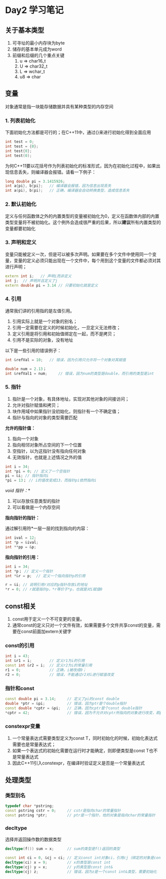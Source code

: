# Day2 学习笔记

## 关于基本类型

1. 可寻址的最小内存块为byte
2. 储存的基本单元成为word
3. 前缀和后缀的几个重点关键
   1. u => char16_t
   2. U => char32_t
   3. L => wchar_t
   4. u8 => char

## 变量

对象通常是指一块能存储数据并具有某种类型的内存空间

### 1. 列表初始化

下面初始化方法都是可行的；在C++11中，通过{}来进行初始化得到全面应用

``` c++
int test = 0;
int test = {0};
int test{0};
int test(0);
```

为何C++11要以花括号作为列表初始化的标准形式，因为在初始化过程中，如果出现信息丢失，则编译器会报错。请看一下例子：

``` c++
long double pi = 3.1415926;
int a{pi}, b{pi};   // 编译器会报错，因为信息出现丢失
int a(pi), b(pi);   // 正确，编译器会自动转换类型，造成信息丢失
```

### 2. 默认初始化

定义与任何函数体之外的内置类型的变量被初始化为0，定义在函数体内部的内置类型变量将不被初始化。这个例外会造成很严重的后果，所以**建议**所有内置类型的变量都要初始化

### 3. 声明和定义

变量只能被定义一次，但是可以被多次声明。如果要在多个文件中使用同一个变量，变量的定义必须只能出现在一个文件中，每个用到这个变量的文件都必须对其进行声明；

``` C++
extern int i;   // 声明i而非定义
int j;  // 声明并且定义了j
extern double pi = 3.14 // 只要初始化就是定义

```

### 4. 引用

通常我们讲的引用指的是左值引用。

1. 引用实际上就是一个对象的别名；
2. 引用一定需要在定义的时候初始化，一旦定义无法修改；
3. 定义引用是将引用和初始值绑定在一起，而不是拷贝；
4. 引用不是实际的对象，没有地址

以下是一些引用的错误例子：

``` c++
int &refVal = 10;   // 错误，因为引用只允许将一个对象对其赋值

double num = 2.13；
int &refVal1 = num;     // 错误，因为num的类型是double，而引用的类型是int
```

### 5. 指针

1. 指针是一个对象，有具体地址，实现对其他对象的间接访问；
2. 允许对指针赋值和拷贝；
3. 块作用域中如果指针没初始化，则指针有一个不确定值；
4. 指针与指向的对象的类型需要匹配

**允许的指针值：**

1. 指向一个对象
2. 指向相邻对象所占空间的下一个位置
3. 空指针，以为这指针没有指向任何对象
4. 无效指针，也就是上述情况之外的值

``` c++
int i = 34;
int *pi = 0; // 定义了一个空指针
pi = &i; // 指针指向i
*pi = 13； // i的值改变成13，而指针pi依然指向i
```

**void* 指针：**

1. 可以存放任意类型的指针
2. 可以看做是一个内存空间

**指向指针的指针：**

通过解引用符*一层一层的找到指向的内容：

``` c++
int ival = 12;
int *p = &ival;
int **pp = &p;
```

**指向指针的引用：**

``` c++
int i = 34;
int *p； // 定义一个指针
int *&r = p;  // 定义一个指向指针p的引用

r = &i; // 说明引用r对应的p指针存放i的地址
*r = 0; // r就是指针p，*r等价于*p，也就是对i赋值0
```

## const相关

1. const用于定义一个不可变更的变量。
2. 通常const的定义只对一个文件有效，如果需要多个文件共享const的变量，需要在const前面加extern关键字

### const的引用

``` c++
int i = 43;
int &r1 = i;        // 定义r1为i的引用
const int &r2 = i;  // 定义r2为i的常量引用
r1 = 0;             // 正确，i被改成0；
r2 = 0;             // 错误，不能通过r2对i进行赋值改变
```

### 指针和const

``` c++
const double pi = 3.14;     // 定义了pi的const double
double *ptr = &pi;          // 错误，因为ptr是个double指针
const double *cptr = &pi;   // 正确，因为cptr是个const double指针
*cptr = 42;                 // 错误，因为不允许对cptr所指向的对象进行改变，即pi进行赋值
```

### constexpr变量

1. 一个常量表达式需要类型定义为const T，同时初始化的时候，初始化表达式需要也是常量表达式；
2. 如果一个表达式的初始化需要在运行时才能确定，则即便类型是const T也不是常量表达式
3. 因此C++11引入constexpr，在编译时验证定义是否是一个常量表达式

## 处理类型

### 类型别名

``` c++
typedef char *pstring;
const pstring cstr = 0;     // cstr是指向char的常量指针
const pstring *ptr;         // ptr是一个指针，他的对象是指向char的常量指针
```

### decltype

选择并返回操作数的数据类型

``` c++
decltype(f()) sum = x;      // sum的类型是f()返回的类型

const int ci = 0, &cj = ci; // 定义const int对象ci，引用cj（绑定的对象是const int）
decltype(ci) x = 9;         // x的类型是const int
decltype(cj) y = x;         // y的类型是const int&
decltype(cj) z;             // 错误，因为z是一个const int&类型，需要初始化
```